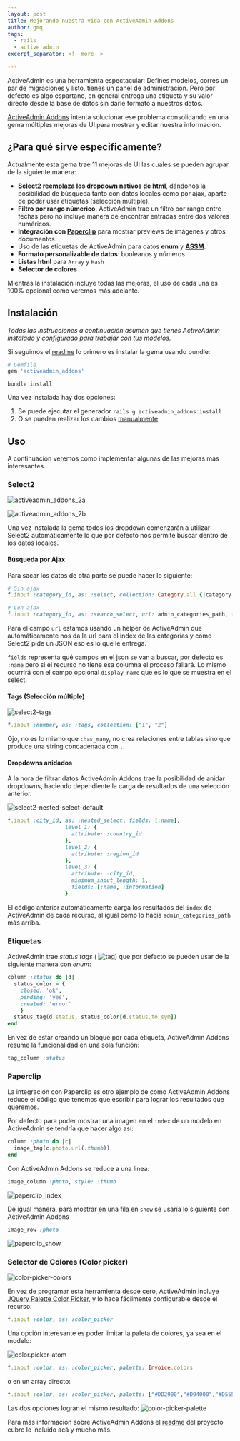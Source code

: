 ```yaml
---
layout: post
title: Mejorando nuestra vida con ActiveAdmin Addons
author: gmq
tags:
  - rails
  - active admin
excerpt_separator: <!--more-->

---
```

ActiveAdmin es una herramienta espectacular: Defines modelos, corres un par de migraciones y listo, tienes un panel de administración. Pero por defecto es algo espartano, en general entrega una etiqueta y su valor directo desde la base de datos sin darle formato a nuestros datos.

[ActiveAdmin Addons](https://github.com/platanus/activeadmin_addons) intenta solucionar ese problema consolidando en una gema múltiples mejoras de UI para mostrar y editar nuestra información.

<!--more-->

## ¿Para qué sirve especificamente?

Actualmente esta gema trae 11 mejoras de UI las cuales se pueden agrupar de la siguiente manera:		

- **[Select2](https://select2.github.io/) reemplaza los dropdown nativos de html**, dándonos la posibilidad de búsqueda tanto con datos locales como por ajax, aparte de poder usar etiquetas (selección múltiple).
- **Filtro por rango númerico**. ActiveAdmin trae un filtro por rango entre fechas pero no incluye manera de encontrar entradas entre dos valores numéricos.
- **Integración con [Paperclip](https://github.com/thoughtbot/paperclip)** para mostrar previews de imágenes y otros documentos.
- Uso de las etiquetas de ActiveAdmin para datos **enum** y **[ASSM](https://github.com/aasm/aasm)**.
- **Formato personalizable de datos**: booleanos y números.
- **Listas html** para `Array` y `Hash`
- **Selector de colores**

Mientras la instalación incluye todas las mejoras, el uso de cada una es 100% opcional como veremos más adelante.

## Instalación

_Todas las instrucciones a continuación asumen que tienes ActiveAdmin instalado y configurado para trabajar con tus modelos._

Si seguimos el [readme](https://github.com/platanus/activeadmin_addons/blob/master/README.md) lo primero es instalar la gema usando bundle:

```ruby
# Gemfile
gem 'activeadmin_addons'
```

```shell
bundle install
```

Una vez instalada hay dos opciones:

1. Se puede ejecutar el generador
   `rails g activeadmin_addons:install`
2. O se pueden realizar los cambios [manualmente](https://github.com/platanus/activeadmin_addons/blob/master/docs/install_generator.md).

## Uso

A continuación veremos como implementar algunas de las mejoras más interesantes.

### Select2

![activeadmin_addons_2a](/images/activeadmin_addons/activeadmin_addons_2a.png)



![activeadmin_addons_2b](/images/activeadmin_addons/activeadmin_addons_2b.png)

Una vez instalada la gema todos los dropdown comenzarán a utilizar Select2 automáticamente lo que por defecto nos permite buscar dentro de los datos locales.

#### Búsqueda por Ajax

Para sacar los datos de otra parte se puede hacer lo siguiente:

```ruby
# Sin ajax
f.input :category_id, as: :select, collection: Category.all {|category| [category.name, category.id] }

# Con ajax
f.input :category_id, as: :search_select, url: admin_categories_path, fields: [:name]
```

Para el campo `url` estamos usando un helper de ActiveAdmin que automáticamente nos da la url para el index de las categorías y como Select2 pide un JSON eso es lo que le entrega.

`fields` representa qué campos en el json se van a buscar, por defecto es `:name` pero si el recurso no tiene esa columna el proceso fallará. Lo mismo ocurrirá con el campo opcional `display_name` que es lo que se muestra en el select.

#### Tags (Selección múltiple)

 ![select2-tags](/images/activeadmin_addons/select2-tags.gif)

```ruby
f.input :number, as: :tags, collection: ["1", "2"]
```

Ojo, no es lo mismo que `:has_many`, no crea relaciones entre tablas sino que produce una string concadenada con `,`.



#### Dropdowns anidados

A la hora de filtrar datos ActiveAdmin Addons trae la posibilidad de anidar dropdowns, haciendo dependiente la carga de resultados de una selección anterior.

 ![select2-nested-select-default](/images/activeadmin_addons/select2-nested-select-default.gif)

```ruby
f.input :city_id, as: :nested_select, fields: [:name],
                  level_1: {
                    attribute: :country_id
                  },
                  level_2: {
                    attribute: :region_id
                  },
                  level_3: {
                    attribute: :city_id,
                    minimum_input_length: 1,
                    fields: [:name, :information]
                  }
```

El código anterior automáticamente carga los resultados del `index` de ActiveAdmin de cada recurso, al igual como lo hacía `admin_categories_path` más arriba.



### Etiquetas

ActiveAdmin trae _status tags_ (  ![tag](/images/activeadmin_addons/tag.png)) que por defecto se pueden usar de la siguiente manera con _enum_:

```ruby
column :status do |d|
  status_color = {
    closed: 'ok',
    pending: 'yes',
    created: 'error'
    }
  status_tag(d.status, status_color[d.status.to_sym])
end
```

En vez de estar creando un bloque por cada etiqueta, ActiveAdmin Addons resume la funcionalidad en una sola función:

```ruby
tag_column :status
```



### Paperclip

La integración con Paperclip es otro ejemplo de como ActiveAdmin Addons reduce el código que tenemos que escribir para lograr los resultados que queremos.

Por defecto para poder mostrar una imagen en el `index` de un modelo en ActiveAdmin se tendría que hacer algo así:

```ruby
column :photo do |c|
  image_tag(c.photo.url(:thumb))
end
```

Con ActiveAdmin Addons se reduce a una linea:

```ruby
image_column :photo, style: :thumb
```

 ![paperclip_index](/images/activeadmin_addons/paperclip_index.png)



De igual manera, para mostrar en una fila en `show` se usaría lo siguiente con ActiveAdmin Addons

```ruby
image_row :photo
```

 ![paperclip_show](/images/activeadmin_addons/paperclip_show.png)



### Selector de Colores (Color picker)

 ![color-picker-colors](/images/activeadmin_addons/color-picker.gif)

En vez de programar esta herramienta desde cero, ActiveAdmin incluye  [JQuery Palette Color Picker](https://github.com/carloscabo/jquery-palette-color-picker), y lo hace fácilmente configurable desde el recurso:

```ruby
f.input :color, as: :color_picker
```

Una opción interesante es poder limitar la paleta de colores, ya sea en el modelo:

 ![color.picker-atom](/images/activeadmin_addons/color.picker-atom.png)

```ruby
f.input :color, as: :color_picker, palette: Invoice.colors
```

o en un array directo:

```ruby
f.input :color, as: :color_picker, palette: ["#DD2900","#D94000","#D55500","#D26A00","#CE7D00","#CA9000","#C6A300","#C2B400","#B9BF00"]
```

Las dos opciones logran el mismo resultado: ![color-picker-palette](/images/activeadmin_addons/color-picker-palette.gif)

Para más información sobre ActiveAdmin Addons el [readme](https://github.com/platanus/activeadmin_addons/blob/master/README.md) del proyecto cubre lo incluido acá y mucho más.
